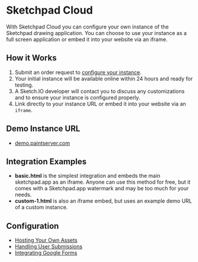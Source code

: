 # Sketchpad Cloud

With Sketchpad Cloud you can configure your own instance of the Sketchpad drawing application. You can choose to use your instance as a full screen application or embed it into your website via an iframe.

## How it Works
1. Submit an order request to [configure your instance](https://pay.sketch.io/product/cloud-hosted-sketchapi-integration/).
2. Your initial instance will be available online within 24 hours and ready for testing.
3. A Sketch.IO developer will contact you to discuss any customizations and to ensure your instance is configured properly.
4. Link directly to your instance URL or embed it into your website via an `iframe`.

## Demo Instance URL
* [demo.paintserver.com](https://demo.paintserver.com)

## Integration Examples
* **basic.html** is the simplest integration and embeds the main sketchpad.app as an iframe. Anyone can use this method for free, but it comes with a Sketchpad.app watermark and may be too much for your needs.
* **custom-1.html** is also an iframe embed, but uses an example demo URL of a custom instance.

## Configuration
* [Hosting Your Own Assets](docs/Hosting-Your-Own-Assets.md)
* [Handling User Submissions](docs/Handling-User-Submissions.md)
* [Integrating Google Forms](docs/Integrating-Google-Forms.md)
